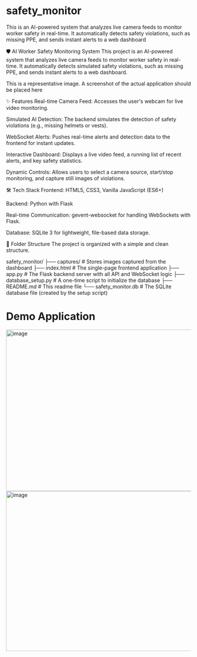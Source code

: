 # safety_monitor
This is an AI-powered system that analyzes live camera feeds to monitor worker safety in real-time. It automatically detects safety violations, such as missing PPE, and sends instant alerts to a web dashboard

🛡️ AI Worker Safety Monitoring System
This project is an AI-powered system that analyzes live camera feeds to monitor worker safety in real-time. It automatically detects simulated safety violations, such as missing PPE, and sends instant alerts to a web dashboard.

This is a representative image. A screenshot of the actual application should be placed here

✨ Features
Real-time Camera Feed: Accesses the user's webcam for live video monitoring.

Simulated AI Detection: The backend simulates the detection of safety violations (e.g., missing helmets or vests).

WebSocket Alerts: Pushes real-time alerts and detection data to the frontend for instant updates.

Interactive Dashboard: Displays a live video feed, a running list of recent alerts, and key safety statistics.

Dynamic Controls: Allows users to select a camera source, start/stop monitoring, and capture still images of violations.

🛠️ Tech Stack
Frontend: HTML5, CSS3, Vanilla JavaScript (ES6+)

Backend: Python with Flask

Real-time Communication: gevent-websocket for handling WebSockets with Flask.

Database: SQLite 3 for lightweight, file-based data storage.

📁 Folder Structure
The project is organized with a simple and clean structure.

safety_monitor/
├── captures/           # Stores images captured from the dashboard
├── index.html          # The single-page frontend application
├── app.py              # The Flask backend server with all API and WebSocket logic
├── database_setup.py   # A one-time script to initialize the database
├── README.md           # This readme file
└── safety_monitor.db   # The SQLite database file (created by the setup script)

# Demo Application 
<img width="949" height="440" alt="image" src="https://github.com/user-attachments/assets/2029ace1-4624-49d5-849f-1dff2c51d9ff" />

<img width="923" height="436" alt="image" src="https://github.com/user-attachments/assets/22600d67-267f-4740-92b2-8ed0ec3f89a6" />

